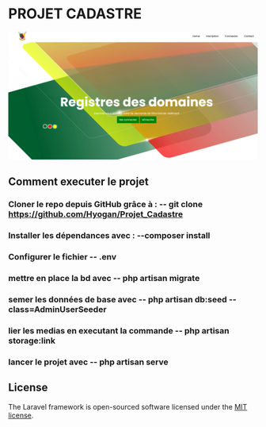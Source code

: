 # PROJET CADASTRE 


![Interface principal](screen_cadastre.png)
## Comment executer le projet


### Cloner le repo depuis GitHub grâce à  : -- git clone https://github.com/Hyogan/Projet_Cadastre
### Installer les dépendances avec : --composer install
### Configurer le fichier -- .env
### mettre en place la bd avec -- php artisan migrate
### semer les données de base avec -- php artisan db:seed --class=AdminUserSeeder
### lier les medias en executant la commande -- php artisan storage:link
### lancer le projet avec -- php artisan serve 

## License

The Laravel framework is open-sourced software licensed under the [MIT license](https://opensource.org/licenses/MIT).




